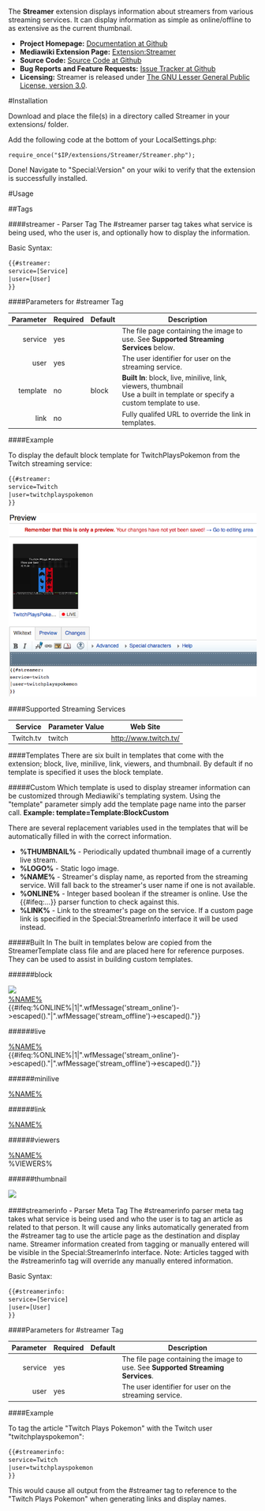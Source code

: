 The **Streamer** extension displays information about streamers from various streaming services.  It can display information as simple as online/offline to as extensive as the current thumbnail.

* **Project Homepage:** [Documentation at Github](https://github.com/CurseStaff/Streamer)
* **Mediawiki Extension Page:** [Extension:Streamer](https://www.mediawiki.org/wiki/Extension:Streamer)
* **Source Code:** [Source Code at Github](https://github.com/CurseStaff/Streamer)
* **Bug Reports and Feature Requests:** [Issue Tracker at Github](https://github.com/CurseStaff/Streamer/issues)
* **Licensing:** Streamer is released under [The GNU Lesser General Public License, version 3.0](http://opensource.org/licenses/lgpl-3.0.html).


#Installation

Download and place the file(s) in a directory called Streamer in your extensions/ folder.

Add the following code at the bottom of your LocalSettings.php:

	require_once("$IP/extensions/Streamer/Streamer.php");

Done! Navigate to "Special:Version" on your wiki to verify that the extension is successfully installed.

#Usage

##Tags

###\#streamer - Parser Tag
The #streamer parser tag takes what service is being used, who the user is, and optionally how to display the information.

Basic Syntax:

	{{#streamer:
	service=[Service]
	|user=[User]
	}}

####Parameters for #streamer Tag

|       Parameter       | Required | Default | Description                                                                                                                     |
|----------------------:|----------|---------|---------------------------------------------------------------------------------------------------------------------------------|
| service               | yes      |         | The file page containing the image to use.  See **Supported Streaming Services** below.                                         |
| user                  | yes      |         | The user identifier for user on the streaming service.                                                                          |
| template              | no       | block   | **Built In**: block, live, minilive, link, viewers, thumbnail <br/>Use a built in template or specify a custom template to use. |
| link                  | no       |         | Fully qualifed URL to override the link in templates.                                                                           |

####Example

To display the default block template for TwitchPlaysPokemon from the Twitch streaming service:

	{{#streamer:
	service=Twitch
	|user=twitchplayspokemon
	}}

![](documentation/TwitchPlaysPokemonExample.png)

####Supported Streaming Services

|  Service  | Parameter Value | Web Site              |
|----------:|-----------------|-----------------------|
| Twitch.tv | twitch          | http://www.twitch.tv/ |


####Templates
There are six built in templates that come with the extension; block, live, minilive, link, viewers, and thumbnail.  By default if no template is specified it uses the block template.

#####Custom
Which template is used to display streamer information can be customized through Mediawiki's templating system.  Using the "template" parameter simply add the template page name into the parser call.  **Example: template=Template:BlockCustom**

There are several replacement variables used in the templates that will be automatically filled in with the correct information.

* **%THUMBNAIL%** - Periodically updated thumbnail image of a currently live stream.
* **%LOGO%** - Static logo image.
* **%NAME%** - Streamer's display name, as reported from the streaming service.  Will fall back to the streamer's user name if one is not available.
* **%ONLINE%** - Integer based boolean if the streamer is online.  Use the {{#ifeq:...}} parser function to check against this.
* **%LINK%** - Link to the streamer's page on the service.  If a custom page link is specified in the Special:StreamerInfo interface it will be used instead.

#####Built In
The built in templates below are copied from the StreamerTemplate class file and are placed here for reference purposes.  They can be used to assist in building custom templates.

######block
	<div class='stream block'>
		<div class='logo'><img src='{{#if:%THUMBNAIL%|%THUMBNAIL%|%LOGO%}}'/></div>
		<div class='stream_info'>
			<div class='name'><a href='%LINK%'>%NAME%</a></div>
			<div class='online {{#ifeq:%ONLINE%|1|live|offline}}'><div class='dot'></div><div class='text'>{{#ifeq:%ONLINE%|1|".wfMessage('stream_online')->escaped()."|".wfMessage('stream_offline')->escaped()."}}</div></div>
		</div>
	</div>

######live
	<div class='stream live'>
		<div class='stream_info'>
			<div class='name'><a href='%LINK%'>%NAME%</a></div>
			<div class='online {{#ifeq:%ONLINE%|1|live|offline}}'><div class='dot'></div><div class='text'>{{#ifeq:%ONLINE%|1|".wfMessage('stream_online')->escaped()."|".wfMessage('stream_offline')->escaped()."}}</div></div>
		</div>
	</div>

######minilive
	<div class='stream minilive'>
		<div class='stream_info'>
			<div class='name'><a href='%LINK%'>%NAME%</a></div>
			<div class='online {{#ifeq:%ONLINE%|1|live|offline}}'><div class='dot'></div></div>
		</div>
	</div>

######link
	<div class='name'><a href='%LINK%'>%NAME%</a></div>

######viewers
	<div class='stream viewers'>
		<div class='stream_info'>
			<div class='name'><a href='%LINK%'>%NAME%</a></div>
			<div class='online {{#ifeq:%ONLINE%|1|live|offline}}'><div class='dot'></div><div class='text'>%VIEWERS%</div></div>
		</div>
	</div>

######thumbnail
	<div class='stream thumbnail'>
		<div class='logo'><img src='{{#if:%THUMBNAIL%|%THUMBNAIL%|%LOGO%}}'/></div>
	</div>

###\#streamerinfo - Parser Meta Tag
The #streamerinfo parser meta tag takes what service is being used and who the user is to tag an article as related to that person.  It will cause any links automatically generated from the #streamer tag to use the article page as the destination and display name.  Streamer information created from tagging or manually entered will be visible in the Special:StreamerInfo interface.  Note: Articles tagged with the #streamerinfo tag will override any manually entered information.

Basic Syntax:

	{{#streamerinfo:
	service=[Service]
	|user=[User]
	}}

####Parameters for #streamer Tag

|       Parameter       | Required | Default | Description                                                                                                                     |
|----------------------:|----------|---------|---------------------------------------------------------------------------------------------------------------------------------|
| service               | yes      |         | The file page containing the image to use.  See **Supported Streaming Services**.                                               |
| user                  | yes      |         | The user identifier for user on the streaming service.                                                                          |

####Example

To tag the article "Twitch Plays Pokemon" with the Twitch user "twitchplayspokemon":

	{{#streamerinfo:
	service=Twitch
	|user=twitchplayspokemon
	}}

This would cause all output from the #streamer tag to reference to the "Twitch Plays Pokemon" when generating links and display names.